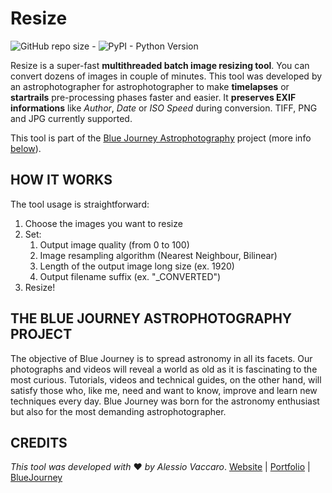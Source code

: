 # Resize
![GitHub repo size](https://img.shields.io/github/repo-size/ilvacca/Resize?style=flat-square) - ![PyPI - Python Version](https://img.shields.io/pypi/pyversions/Pillow?color=Red&style=flat-square)

Resize is a super-fast **multithreaded batch image resizing tool**. You can convert dozens of images in couple of minutes. This tool was developed by an astrophotographer for astrophotographer to make **timelapses** or **startrails** pre-processing phases faster and easier.
It **preserves EXIF informations** like *Author*, *Date* or *ISO Speed* during conversion. TIFF, PNG and JPG currently supported.

This tool is part of the [Blue Journey Astrophotography](https://www.bluejourneyastro.com) project (more info [below](#the-blue-journey-astrophotography-project)).

## HOW IT WORKS
The tool usage is straightforward:

1. Choose the images you want to resize
2. Set:
	1. Output image quality (from 0 to 100)
	2. Image resampling algorithm (Nearest Neighbour, Bilinear)
	3. Length of the output image long size (ex. 1920)
	4. Output filename suffix (ex. "_CONVERTED")
3. Resize!

## THE BLUE JOURNEY ASTROPHOTOGRAPHY PROJECT

The objective of Blue Journey is to spread astronomy in all its facets. Our photographs and videos will reveal a world as old as it is fascinating to the most curious. Tutorials, videos and technical guides, on the other hand, will satisfy those who, like me, need and want to know, improve and learn new techniques every day. Blue Journey was born for the astronomy enthusiast but also for the most demanding astrophotographer.

## CREDITS

*This tool was developed with* ❤ *by Alessio Vaccaro*.
[Website](https://www.alessiovaccaro.com) | [Portfolio](https://www.alessiovaccarophoto.com) | [BlueJourney](https://www.bluejourneyastro.com)